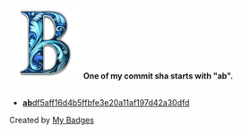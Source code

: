 <img src="https://github.com/my-badges/my-badges/blob/master/badges/abc-commit/ab-commit.png?raw=true" alt="One of my commit sha starts with &quot;ab&quot;." title="One of my commit sha starts with &quot;ab&quot;." width="128">
<strong>One of my commit sha starts with &quot;ab&quot;.</strong>
<br><br>

- <a href="https://github.com/JarredAllen/AutomatedGradesChecker/commit/abdf5aff16d4b5ffbfe3e20a11af197d42a30dfd"><strong>ab</strong>df5aff16d4b5ffbfe3e20a11af197d42a30dfd</a>


Created by <a href="https://github.com/my-badges/my-badges">My Badges</a>